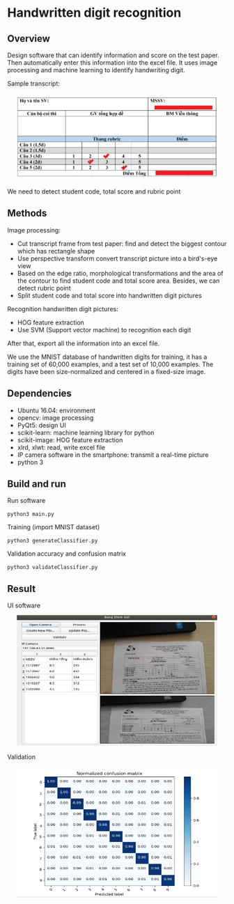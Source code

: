# Handwritten digit recognition

## Overview
Design software that can identify information and score on the test paper. Then automatically enter this information into the excel file. It uses image processing and machine learning to identify handwriting digit.

Sample transcript: 
<p align="center">
  <img width="460" height="200" src="https://github.com/dangthanhtung305/handwritten_digit_recognition/blob/master/image/transcript.png">
</p>

We need to detect student code, total score and rubric point

## Methods
Image processing: 
- Cut transcript frame from test paper: find and detect the biggest contour which has rectangle shape
- Use perspective transform convert transcript picture into a bird's-eye view
- Based on the edge ratio, morphological transformations and the area of the contour to find student code and total score area. Besides, we can detect rubric point
- Split student code and total score into handwritten digit pictures

Recognition handwritten digit pictures:
- HOG feature extraction
- Use SVM (Support vector machine) to recognition each digit

After that, export all the information into an excel file.

We use the MNIST database of handwritten digits for training, it has a training set of 60,000 examples, and a test set of 10,000 examples. The digits have been size-normalized and centered in a fixed-size image.

## Dependencies
- Ubuntu 16.04: environment
- opencv: image processing
- PyQt5: design UI
- scikit-learn: machine learning library for python
- scikit-image: HOG feature extraction
- xlrd, xlwt: read, write excel file
- IP camera software in the smartphone: transmit a real-time picture
- python 3

## Build and run
Run software
```
python3 main.py
```
Training (import MNIST dataset)
```
python3 generateClassifier.py
```
Validation accuracy and confusion matrix
```
python3 validateClassifier.py
```
## Result
UI software
<p align="center">
  <img width="460" height="300" src="https://github.com/dangthanhtung305/handwritten_digit_recognition/blob/master/image/GUI.png">
</p>

Validation
<p align="center">
  <img width="460" height="300" src="https://github.com/dangthanhtung305/handwritten_digit_recognition/blob/master/image/confusion_maxtrix.png">
  
  
</p>

